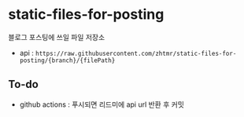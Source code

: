 # static-files-for-posting
블로그 포스팅에 쓰일 파일 저장소

- api : `https://raw.githubusercontent.com/zhtmr/static-files-for-posting/{branch}/{filePath}`

## To-do
- github actions : 푸시되면 리드미에 api url 반환 후 커밋
